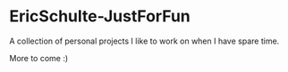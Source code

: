 # EricSchulte-JustForFun
A collection of personal projects I like to work on when I have spare time.

More to come :)
